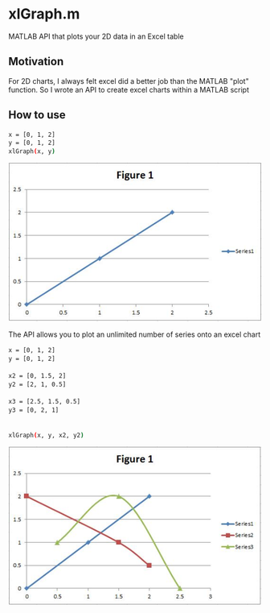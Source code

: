 # xlGraph.m
MATLAB API that plots your 2D data in an Excel table

## Motivation

For 2D charts, I always felt excel did a better job than the MATLAB "plot" function. So I wrote an API to create excel charts within a MATLAB script   


## How to use

```bash
x = [0, 1, 2]
y = [0, 1, 2]
xlGraph(x, y)
```

![](examples/xlGraph(x,y).jpg)


The API allows you to plot an unlimited number of series onto an excel chart


```bash
x = [0, 1, 2]
y = [0, 1, 2]

x2 = [0, 1.5, 2]
y2 = [2, 1, 0.5]

x3 = [2.5, 1.5, 0.5]
y3 = [0, 2, 1]


xlGraph(x, y, x2, y2)
```

![](examples/xlGraph(x,y,x2,y2,x3,y3).jpg)
